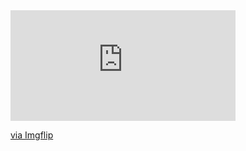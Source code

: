 <div style="width:360px;max-width:100%;"><div style="height:0;padding-bottom:49.17%;position:relative;"><iframe width="360" height="177" style="position:absolute;top:0;left:0;width:100%;height:100%;" frameBorder="0" src="https://imgflip.com/embed/4hdwje"></iframe></div><p><a href="https://imgflip.com/gif/4hdwje">via Imgflip</a></p></div>
